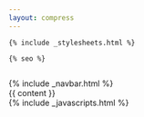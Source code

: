 ```yaml
---
layout: compress
---
```


<!DOCTYPE html>
<html>
  <head>
    <meta charset="utf-8" />
    <meta
      name="viewport"
      content="width=device-width, initial-scale=1, shrink-to-fit=no"
    />
    <meta http-equiv="x-ua-compatible" content="ie=edge" />
    <link rel="shortcut icon" href="/favicon.ico" type="image/x-icon" />
    <link rel="icon" href="/favicon.ico" type="image/x-icon" />
    <title>
      {% if page.title %}{{ page.title }}&nbsp;|&nbsp;{% endif %}Pramod Kotipalli
    </title>

    {% include _stylesheets.html %}

    {% seo %}
  </head>

  <body data-spy="scroll" data-target="#toc">
    <div
      class="container-fluid"
      style="
        height: 1em;
        background: url('{{ site.data.images.header.src }}')
          no-repeat center top;"></div>
    {% include _navbar.html %}
    <div class="container content">
      {{ content }}
    </div>
    {% include _javascripts.html %}
  </body>
</html>
